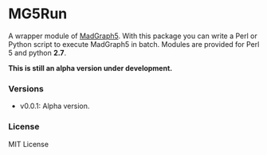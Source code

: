 MG5Run
======

A wrapper module of [MadGraph5](https://launchpad.net/mg5amcnlo).
With this package you can write a Perl or Python script to execute MadGraph5 in
batch.
Modules are provided for Perl 5 and python **2.7**.

**This is still an alpha version under development.**


### Versions

  * v0.0.1: Alpha version.


### License

  MIT License
